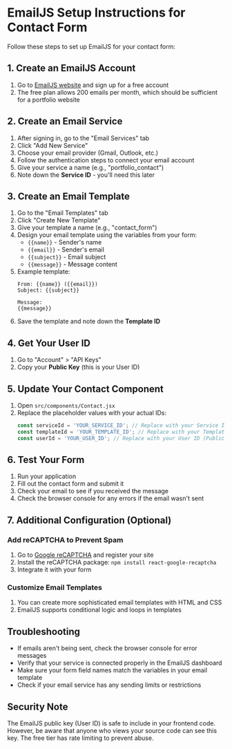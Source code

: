 # EmailJS Setup Instructions for Contact Form

Follow these steps to set up EmailJS for your contact form:

## 1. Create an EmailJS Account

1. Go to [EmailJS website](https://www.emailjs.com/) and sign up for a free account
2. The free plan allows 200 emails per month, which should be sufficient for a portfolio website

## 2. Create an Email Service

1. After signing in, go to the "Email Services" tab
2. Click "Add New Service"
3. Choose your email provider (Gmail, Outlook, etc.)
4. Follow the authentication steps to connect your email account
5. Give your service a name (e.g., "portfolio_contact")
6. Note down the **Service ID** - you'll need this later

## 3. Create an Email Template

1. Go to the "Email Templates" tab
2. Click "Create New Template"
3. Give your template a name (e.g., "contact_form")
4. Design your email template using the variables from your form:
   - `{{name}}` - Sender's name
   - `{{email}}` - Sender's email
   - `{{subject}}` - Email subject
   - `{{message}}` - Message content
5. Example template:
   ```
   From: {{name}} ({{email}})
   Subject: {{subject}}
   
   Message:
   {{message}}
   ```
6. Save the template and note down the **Template ID**

## 4. Get Your User ID

1. Go to "Account" > "API Keys"
2. Copy your **Public Key** (this is your User ID)

## 5. Update Your Contact Component

1. Open `src/components/Contact.jsx`
2. Replace the placeholder values with your actual IDs:
   ```javascript
   const serviceId = 'YOUR_SERVICE_ID'; // Replace with your Service ID
   const templateId = 'YOUR_TEMPLATE_ID'; // Replace with your Template ID
   const userId = 'YOUR_USER_ID'; // Replace with your User ID (Public Key)
   ```

## 6. Test Your Form

1. Run your application
2. Fill out the contact form and submit it
3. Check your email to see if you received the message
4. Check the browser console for any errors if the email wasn't sent

## 7. Additional Configuration (Optional)

### Add reCAPTCHA to Prevent Spam

1. Go to [Google reCAPTCHA](https://www.google.com/recaptcha/admin) and register your site
2. Install the reCAPTCHA package: `npm install react-google-recaptcha`
3. Integrate it with your form

### Customize Email Templates

1. You can create more sophisticated email templates with HTML and CSS
2. EmailJS supports conditional logic and loops in templates

## Troubleshooting

- If emails aren't being sent, check the browser console for error messages
- Verify that your service is connected properly in the EmailJS dashboard
- Make sure your form field names match the variables in your email template
- Check if your email service has any sending limits or restrictions

## Security Note

The EmailJS public key (User ID) is safe to include in your frontend code. However, be aware that anyone who views your source code can see this key. The free tier has rate limiting to prevent abuse.
